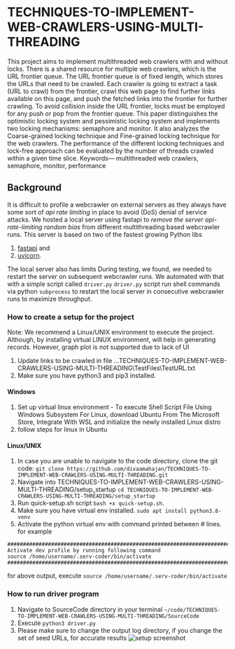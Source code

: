 # TECHNIQUES-TO-IMPLEMENT-WEB-CRAWLERS-USING-MULTI-THREADING
This project aims to implement multithreaded web crawlers with and without locks. There is a shared resource for multiple web crawlers, which is the URL frontier queue. The URL frontier queue is of fixed length, which stores the URLs that need to be crawled. Each crawler is going to extract a task (URL to crawl) from the frontier, crawl this web page to find further links available on this page, and push the fetched links into the frontier for further crawling. To avoid collision inside the URL frontier, locks must be employed for any push or pop from the frontier queue. This paper distinguishes the optimistic locking system and pessimistic locking system and implements two locking mechanisms: semaphore and monitor. It also analyzes the Coarse-grained locking technique and Fine-grained locking technique for the web crawlers. The performance of the different locking techniques and lock-free approach can be evaluated by the number of threads crawled within a given time slice. 
Keywords— multithreaded web crawlers, semaphore, monitor, performance


## Background
It is difficult to profile a webcrawler on external servers as they always have some sort of *api rate limiting* in place to avoid (DoS) denial of service attacks.
We hosted a local server using fastapi to *remove the server api-rate-limiting random bias* from different multithreading based webcrawler runs.
This server is based on two of the fastest growing Python libs  
1. [fastapi](https://fastapi.tiangolo.com/) and 
2. [uvicorn](https://www.uvicorn.org/).

The local server also has limits
During testing, we found, we needed to restart the server on subsequent webcrawler runs.
We automated with that with a simple script called `driver.py`
`driver.py` script run shell commands via python `subprocess` to restart the local server in consecutive webcrawler runs to maximize throughput.

### How to create a setup for the project
Note: We recommend a Linux/UNIX environment to execute the project. Although, by installing virtual LINUX environment, will help in generating records. However, graph plot is not supported due to lack of UI

1. Update links to be crawled in file ...TECHNIQUES-TO-IMPLEMENT-WEB-CRAWLERS-USING-MULTI-THREADING\TestFiles\TestURL.txt
2. Make sure you have python3 and pip3 installed.
#### Windows
1. Set up virtual linux environment - To execute Shell Script File Using Windows Subsystem For Linux, download Ubuntu From The Microsoft Store, Integrate With WSL and initialize the newly installed Linux distro
2. follow steps for linux in Ubuntu
#### Linux/UNIX
1. In case you are unable to navigate to the code directory, clone the git code: `git clone https://github.com/divaamahajan/TECHNIQUES-TO-IMPLEMENT-WEB-CRAWLERS-USING-MULTI-THREADING.git`
2. Navigate into TECHNIQUES-TO-IMPLEMENT-WEB-CRAWLERS-USING-MULTI-THREADING/setup_startup `cd TECHNIQUES-TO-IMPLEMENT-WEB-CRAWLERS-USING-MULTI-THREADING/setup_startup`
3. Run quick-setup.sh script `bash +x quick-setup.sh`.
4. Make sure you have virtual env installed. `sudo apt install python3.8-venv`
5. Activate the python virtual env with command printed between # lines.
for example
```
########################################################################
Activate dev profile by running following command
source /home/username/.serv-coder/bin/activate
########################################################################
```
for above output, execute `source /home/username/.serv-coder/bin/activate`
 
### How to run driver program
1. Navigate to SourceCode directory in your terminal `~/code/TECHNIQUES-TO-IMPLEMENT-WEB-CRAWLERS-USING-MULTI-THREADING/SourceCode` 
2. Execute `python3 driver.py`
3. Please make sure to change the output log directory, if you change the set of seed URLs, for accurate results
![setup screenshot](https://github.com/divaamahajan/TECHNIQUES-TO-IMPLEMENT-WEB-CRAWLERS-USING-MULTI-THREADING/blob/3dec4587d17c4a8ff0416d852bce970a77633478/setup_startup/Setup%20Screenshot.png)



